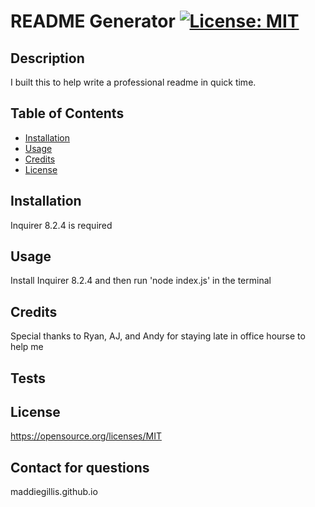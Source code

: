# README Generator [![License: MIT](https://img.shields.io/badge/License-MIT-yellow.svg)](https://opensource.org/licenses/MIT)
  
  ## Description
  I built this to help write a professional readme in quick time.
  
  ## Table of Contents
  
  - [Installation](#installation)
  - [Usage](#usage)
  - [Credits](#credits)
  - [License](#license)
  
  ## Installation
  Inquirer 8.2.4 is required
  
  ## Usage
  Install Inquirer 8.2.4 and then run 'node index.js' in the terminal
  
  ## Credits
  Special thanks to Ryan, AJ, and Andy for staying late in office hourse  to help me
  
  ## Tests
  
  
  ## License
  
  https://opensource.org/licenses/MIT
  
  ## Contact for questions
  
  maddiegillis.github.io
  
  
  
  